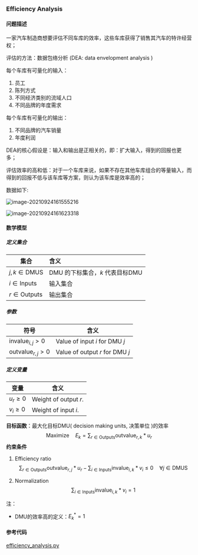 ### Efficiency Analysis

#### 问题描述

一家汽车制造商想要评估不同车库的效率，这些车库获得了销售其汽车的特许经营权；

评估的方法：数据包络分析 (DEA: data envelopment analysis ) 

每个车库有可量化的输入：

1. 员工
2. 陈列方式
3. 不同经济类别的流域人口
4. 不同品牌的年度需求

每个车库有可量化的输出：

1. 不同品牌的汽车销量
2. 年度利润

DEA的核心假设是：输入和输出是正相关的，即：扩大输入，得到的回报也更多；

评估效率的高和低：对于一个车库来说，如果不存在其他车库组合的等量输入，而得到的回报不低与该车库等方案，则认为该车库是效率高的；

数据如下:

![image-20210924161555216](D:\github\Model-Building-in-Mathematical-Programming\image\DEA_1.jpg)

![image-20210924161623318](D:\github\Model-Building-in-Mathematical-Programming\image\DEA_2.jpg)



#### 数学模型

##### 定义集合

| 集合                   | 含义                                              |
| ---------------------- | :------------------------------------------------ |
| $j,k \in \text{DMUS}$  | $\text{DMU}$ 的下标集合，$k$ 代表目标$\text{DMU}$ |
| $i \in \text{Inputs}$  | 输入集合                                          |
| $r \in \text{Outputs}$ | 输出集合                                          |

##### 参数

| 符号                        | 含义                                       |
| --------------------------- | ------------------------------------------ |
| $\text{invalue}_{i,j} > 0$  | Value of input $i$ for $\text{DMU}$  $j$   |
| $\text{outvalue}_{r,j} > 0$ | Value of output $r$ for  $\text{DMU}$  $j$ |

##### 定义变量

| 变量           | 含义                  |
| -------------- | --------------------- |
| $u_{r} \geq 0$ | Weight of output $r$. |
| $v_{i} \geq 0$ | Weight of input $i$.  |

**目标函数**：最大化目标DMU( decision making units, 决策单位 )的效率
$$
\text{Maximize} \quad E_k = \sum_{r \in \text{Outputs}} \text{outvalue}_{r,k}*u_{r} \tag{LP0}
$$
**约束条件**

1. Efficiency ratio
   $$
   \begin{equation} \sum_{r \in \text{Outputs}} \text{outvalue}_{r,j}*u_{r} - \sum_{i \in \text{Inputs}} \text{invalue}_{i,k}*v_{i} \leq 0 \quad \forall j \in \text{DMUS} \tag{LP1} \end{equation}
   $$

2. Normalization
   $$
   \begin{equation} \sum_{i \in \text{Inputs}} \text{invalue}_{i,k}*v_{i} = 1 \tag{LP2} \end{equation}
   $$

注：

- DMU的效率高的定义：$E_{k}^{*} = 1$



#### 参考代码

 [efficiency_analysis.py](code\efficiency_analysis.py) 